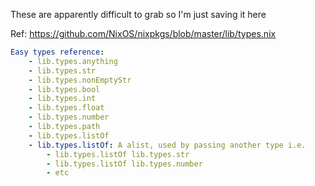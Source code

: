 These are apparently difficult to grab so I'm just saving it here

Ref: https://github.com/NixOS/nixpkgs/blob/master/lib/types.nix
```yaml
Easy types reference:
    - lib.types.anything
    - lib.types.str
    - lib.types.nonEmptyStr
    - lib.types.bool
    - lib.types.int
    - lib.types.float
    - lib.types.number
    - lib.types.path
    - lib.types.listOf
    - lib.types.listOf: A alist, used by passing another type i.e.
        - lib.types.listOf lib.types.str
        - lib.types.listOf lib.types.number
        - etc
  ```